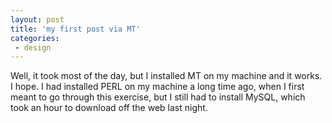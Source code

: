 ```yaml
---
layout: post
title: 'my first post via MT'
categories:
 - design
---
```


Well, it took most of the day, but I installed MT on my machine and it works. I hope. I had installed PERL on my machine a long time ago, when I first meant to go through this exercise, but I still had to install MySQL, which took an hour to download off the web last night.
